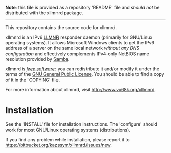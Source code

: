 **Note**: this file is provided as a repository 'README' file and *should not*
be distributed with the xllmnrd package.

---

This repository contains the source code for xllmnrd.

xllmnrd is an IPv6 [LLMNR][] responder daemon (primarily for GNU/Linux operating
systems).  It allows Microsoft Windows clients to get the IPv6 address of a
server on the same local network _without any DNS configuration_ and
effectively complements IPv4-only NetBIOS name resolution provided by [Samba][].

xllmnrd is *[free software][]*: you can redistribute it and/or modify it
under the terms of the [GNU General Public License][].  You should be able to find a copy of
it in the 'COPYING' file.

For more information about xllmnrd, visit <http://www.vx68k.org/xllmnrd>.

[LLMNR]: <http://tools.ietf.org/html/rfc4795>
         "Link-Local Multicast Name Resolution (LLMNR) [RFC 4795]"
[Samba]: <http://www.samba.org/>
[Free software]: <http://www.gnu.org/philosophy/free-sw.html>
                 "What is free software?"
[GNU General Public License]: <http://www.gnu.org/licenses/gpl.html>

# Installation

See the 'INSTALL' file for installation instructions.  The 'configure' should
work for most GNU/Linux operating systems (distributions).

If you find any problem while installation, please report it to
<https://bitbucket.org/kazssym/xllmnrd/issues/new>.
